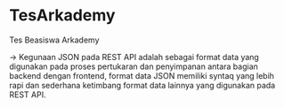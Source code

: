 # TesArkademy
Tes Beasiswa Arkademy

-> Kegunaan JSON pada REST API adalah sebagai format data yang digunakan pada proses pertukaran dan penyimpanan antara bagian backend dengan frontend, format data JSON memiliki syntaq yang lebih rapi dan sederhana ketimbang format data lainnya yang digunakan pada REST API.